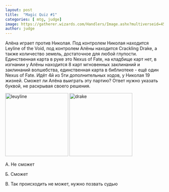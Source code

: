 ```yaml
---
layout: post
title:  "Magic Quiz #1"
categories: [ mtg, judge]
image: https://gatherer.wizards.com/Handlers/Image.ashx?multiverseid=450525&type=card
author: judge
---
```


Алёна играет против Николая. Под контролем Николая находится Leyline of the Void, под контролем Алёны находится Crackling Drake, а также количество земель, достаточное для любой глупости. Единственная карта в руке это Nexus of Fate, на кладбище карт нет, в изгнании у Алёны находится 8 карт мгновенных заклинаний и заклинаний волшебства, единственная карта в библиотеке - ещё один Nexus of Fate. Идёт 4й из 5ти дополнительных ходов, у Николая 19 жизней. Сможет ли Алёна выиграть эту партию? Ответ нужно указать буквой, не раскрывая своего решения.

<img src="https://media.wizards.com/2019/m20/ru_JfUgN6LLnC.png" alt="leuyline" width="200"/> 
<img src="https://media.wizards.com/2018/grn/ru_tzvOTmpchE.png" alt="drake" width="200"/>


А. Не сможет

Б. Сможет

В. Так происходить не может, нужно позвать судью
